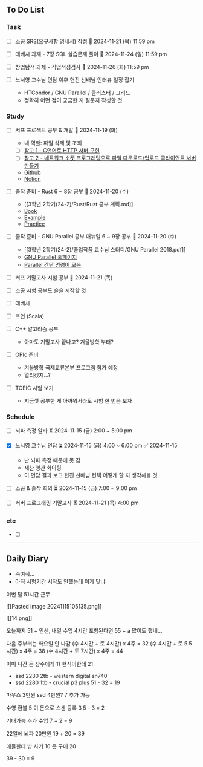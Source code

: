 ## To Do List
### Task
- [ ] 소공 SRS(요구사항 명세서) 작성 📅 2024-11-21 (목) 11:59 pm
- [ ] 데베시 과제 - 7장 SQL 실습문제 풀이 📅 2024-11-24 (일) 11:59 pm
- [ ] 창업탐색 과제 - 직업적성검사 📅 2024-11-26 (화) 11:59 pm

- [ ] 노서영 교수님 면담 이후 현진 선배님 인터뷰 일정 잡기
	- HTCondor / GNU Parallel / 클러스터 / 그리드
	- 정확히 어떤 점이 궁금한 지 질문지 작성할 것

### Study
- [ ] 서프 프로젝트 공부 & 개발 📅 2024-11-19 (화)
	- 내 역할: 파일 삭제 및 조회
	- [ ] [참고 1 - C언어로 HTTP 서버 구현](https://fascination-euna.tistory.com/entry/P4C-W4-W5-C%EC%96%B8%EC%96%B4%EB%A1%9C-HTTP-%EC%84%9C%EB%B2%84-%EA%B5%AC%ED%98%84)
	- [ ] [참고 2 - 네트워크 소켓 프로그래밍으로 파일 다운로드/업로드 클라이언트 서버 만들기](https://codingwell.tistory.com/59)
	- [Github](https://github.com/2024-ServerProgramming/MultiThreading_WebHardServer)
	- [Notion](https://www.notion.so/13778461352780bc9d32eeb226a40321)
- [ ] 졸작 준비 - Rust 6 ~ 8장 공부 📅 2024-11-20 (수) 
	- [[3학년 2학기(24-2)/Rust/Rust 공부 계획.md]]
	- [Book](https://doc.rust-kr.org/)
	- [Example](https://doc.rust-lang.org/rust-by-example/)
	- [Practice](https://practice.course.rs/)
- [ ] 졸작 준비 - GNU Parallel 공부 매뉴얼 6 ~ 9장 공부 📅 2024-11-20 (수)
	- [[3학년 2학기(24-2)/졸업작품 교수님 스터디/GNU Parallel 2018.pdf]]
	- [GNU Parallel 홈페이지](https://www.gnu.org/software/parallel/man.html)
	- [Parallel 간단 명령어 모음](https://www.gnu.org/software/parallel/parallel_cheat.pdf)
- [ ] 서프 기말고사 시험 공부 📅 2024-11-21 (목) 

- [ ] 소공 시험 공부도 슬슬 시작할 것
- [ ] 데베시
- [ ] 프언 (Scala)

- [ ] C++ 알고리즘 공부
	- 아마도 기말고사 끝나고? 겨울방학 부터?
- [ ] OPIc 준비
	- 겨울방학 국제교류본부 프로그램 참가 예정
	- 열리겠지...?
- [ ] TOEIC 시험 보기
	- 지금껏 공부한 게 아까워서라도 시험 한 번은 보자

### Schedule
- [ ] 뇌파 측정 알바 ⏳ 2024-11-15 (금) 2:00 ~ 5:00 pm
- [x] 노서영 교수님 면담 ⏳ 2024-11-15 (금) 4:00 ~ 6:00 pm ✅ 2024-11-15
	- 난 뇌파 측정 때문에 못 감
	- 재찬 영찬 화이팅
	- 이 면담 결과 보고 현진 선배님 컨택 어떻게 할 지 생각해볼 것
- [ ] 소공 & 졸작 회의 ⏳ 2024-11-15 (금) 7:00 ~ 9:00 pm

- [ ] 서버 프로그래밍 기말고사 ⏳ 2024-11-21 (목) 4:00 pm

### etc
- [ ] 

---
## Daily Diary
- 죽여줘...
- 아직 시험기간 시작도 안했는데 이게 맞냐

이번 달 51시간 근무

![[Pasted image 20241115105135.png]]

![[14.png]]

오늘까지 51 + 인센, 내일 수업 4시간 포함된다면 55 + a
많이도 했네...

다음 주부터는 화요일 안 나감
(수 4시간 + 토 4시간) x 4주 = 32
(수 4시간 + 토 5.5시간) x 4주 = 38
(수 4시간 + 토 7시간) x 4주 = 44

이미 나간 돈
상수에게 11
현식이한테 21
- ssd 2230 2tb - western digital sn740
- ssd 2280 1tb - crucial p3 plus
51 - 32 = 19

마우스 3만원 ssd 4만원? 
7 추가 가능

수영 환불 5
이 돈으로 스센 등록 3
5 - 3 = 2

기대가능 추가 수입 
7 + 2 = 9

22일에 뇌파 20만원
19 + 20 = 39

애들한테 밥 사기 10
옷 구매 20

39 - 30 = 9